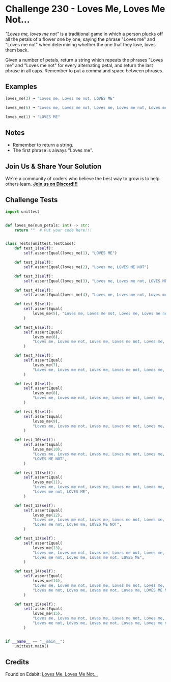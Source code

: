 # Challenge 230 - Loves Me, Loves Me Not...

*"Loves me, loves me not"* is a traditional game in which a person plucks off all the petals of a flower one by one, saying the phrase "Loves me" and "Loves me not" when determining whether the one that they love, loves them back.

Given a number of petals, return a string which repeats the phrases "Loves me" and "Loves me not" for every alternating petal, and return the last phrase in all caps. Remember to put a comma and space between phrases.

## Examples
```python
loves_me(3) ➞ "Loves me, Loves me not, LOVES ME"

loves_me(6) ➞ "Loves me, Loves me not, Loves me, Loves me not, Loves me, LOVES ME NOT"

loves_me(1) ➞ "LOVES ME"
```
## Notes

- Remember to return a string.
- The first phrase is always "Loves me".

## Join Us & Share Your Solution

We're a community of coders who believe the best way to grow is to help others learn. **[Join us on Discord!!!](https://discord.gg/sfHykntuGy)**

## Challenge Tests
```python
import unittest


def loves_me(num_petals: int) -> str:
    return ""  # Put your code here!!!


class Tests(unittest.TestCase):
    def test_1(self):
        self.assertEqual(loves_me(1), "LOVES ME")

    def test_2(self):
        self.assertEqual(loves_me(2), "Loves me, LOVES ME NOT")

    def test_3(self):
        self.assertEqual(loves_me(3), "Loves me, Loves me not, LOVES ME")

    def test_4(self):
        self.assertEqual(loves_me(4), "Loves me, Loves me not, Loves me, LOVES ME NOT")

    def test_5(self):
        self.assertEqual(
            loves_me(5), "Loves me, Loves me not, Loves me, Loves me not, LOVES ME"
        )

    def test_6(self):
        self.assertEqual(
            loves_me(6),
            "Loves me, Loves me not, Loves me, Loves me not, Loves me, LOVES ME NOT",
        )

    def test_7(self):
        self.assertEqual(
            loves_me(7),
            "Loves me, Loves me not, Loves me, Loves me not, Loves me, Loves me not, LOVES ME",
        )

    def test_8(self):
        self.assertEqual(
            loves_me(8),
            "Loves me, Loves me not, Loves me, Loves me not, Loves me, Loves me not, Loves me, LOVES ME NOT",
        )

    def test_9(self):
        self.assertEqual(
            loves_me(9),
            "Loves me, Loves me not, Loves me, Loves me not, Loves me, Loves me not, Loves me, Loves me not, LOVES ME",
        )

    def test_10(self):
        self.assertEqual(
            loves_me(10),
            "Loves me, Loves me not, Loves me, Loves me not, Loves me, Loves me not, Loves me, Loves me not, Loves me, "
            "LOVES ME NOT",
        )

    def test_11(self):
        self.assertEqual(
            loves_me(11),
            "Loves me, Loves me not, Loves me, Loves me not, Loves me, Loves me not, Loves me, Loves me not, Loves me, "
            "Loves me not, LOVES ME",
        )

    def test_12(self):
        self.assertEqual(
            loves_me(12),
            "Loves me, Loves me not, Loves me, Loves me not, Loves me, Loves me not, Loves me, Loves me not, Loves me, "
            "Loves me not, Loves me, LOVES ME NOT",
        )

    def test_13(self):
        self.assertEqual(
            loves_me(13),
            "Loves me, Loves me not, Loves me, Loves me not, Loves me, Loves me not, Loves me, Loves me not, Loves me, "
            "Loves me not, Loves me, Loves me not, LOVES ME",
        )

    def test_14(self):
        self.assertEqual(
            loves_me(14),
            "Loves me, Loves me not, Loves me, Loves me not, Loves me, Loves me not, Loves me, Loves me not, Loves me, "
            "Loves me not, Loves me, Loves me not, Loves me, LOVES ME NOT",
        )

    def test_15(self):
        self.assertEqual(
            loves_me(15),
            "Loves me, Loves me not, Loves me, Loves me not, Loves me, Loves me not, Loves me, Loves me not, Loves me, "
            "Loves me not, Loves me, Loves me not, Loves me, Loves me not, LOVES ME",
        )


if __name__ == "__main__":
    unittest.main()
```
## Credits

Found on Edabit: [Loves Me, Loves Me Not...](https://edabit.com/challenge/6pEGXsuCAxbWTRkgc)

